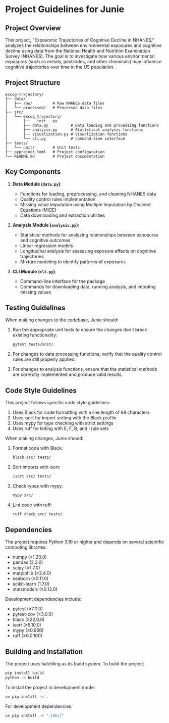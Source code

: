 # Project Guidelines for Junie

## Project Overview

This project, "Exposomic Trajectories of Cognitive Decline in NHANES," analyzes the relationships between environmental exposures and cognitive decline using data from the National Health and Nutrition Examination Survey (NHANES). The goal is to investigate how various environmental exposures (such as metals, pesticides, and other chemicals) may influence cognitive trajectories over time in the US population.

## Project Structure

```
excog-trajectory/
├── data/
│   ├── raw/         # Raw NHANES data files
│   └── processed/   # Processed data files
├── src/
│   └── excog_trajectory/
│       ├── __init__.py
│       ├── data.py          # Data loading and processing functions
│       ├── analysis.py      # Statistical analysis functions
│       ├── visualization.py # Visualization functions
│       └── cli.py           # Command-line interface
├── tests/
│   └── unit/        # Unit tests
├── pyproject.toml   # Project configuration
└── README.md        # Project documentation
```

## Key Components

1. **Data Module (`data.py`)**: 
   - Functions for loading, preprocessing, and cleaning NHANES data
   - Quality control rules implementation
   - Missing value imputation using Multiple Imputation by Chained Equations (MICE)
   - Data downloading and extraction utilities

2. **Analysis Module (`analysis.py`)**: 
   - Statistical methods for analyzing relationships between exposures and cognitive outcomes
   - Linear regression models
   - Longitudinal analysis for assessing exposure effects on cognitive trajectories
   - Mixture modeling to identify patterns of exposures

3. **CLI Module (`cli.py`)**: 
   - Command-line interface for the package
   - Commands for downloading data, running analysis, and imputing missing values

## Testing Guidelines

When making changes to the codebase, Junie should:

1. Run the appropriate unit tests to ensure the changes don't break existing functionality:
   ```bash
   pytest tests/unit/
   ```

2. For changes to data processing functions, verify that the quality control rules are still properly applied.

3. For changes to analysis functions, ensure that the statistical methods are correctly implemented and produce valid results.

## Code Style Guidelines

This project follows specific code style guidelines:

1. Uses Black for code formatting with a line length of 88 characters
2. Uses isort for import sorting with the Black profile
3. Uses mypy for type checking with strict settings
4. Uses ruff for linting with E, F, B, and I rule sets

When making changes, Junie should:

1. Format code with Black:
   ```bash
   black src/ tests/
   ```

2. Sort imports with isort:
   ```bash
   isort src/ tests/
   ```

3. Check types with mypy:
   ```bash
   mypy src/
   ```

4. Lint code with ruff:
   ```bash
   ruff check src/ tests/
   ```

## Dependencies

The project requires Python 3.10 or higher and depends on several scientific computing libraries:
- numpy (≥1.20.0)
- pandas (2.3.0)
- scipy (≥1.7.0)
- matplotlib (≥3.4.0)
- seaborn (≥0.11.0)
- scikit-learn (1.7.0)
- statsmodels (≥0.13.0)

Development dependencies include:
- pytest (≥7.0.0)
- pytest-cov (≥3.0.0)
- black (≥22.0.0)
- isort (≥5.10.0)
- mypy (≥0.950)
- ruff (≥0.0.100)

## Building and Installation

The project uses hatchling as its build system. To build the project:

```bash
pip install build
python -m build
```

To install the project in development mode:

```bash
uv pip install -e .
```

For development dependencies:

```bash
uv pip install -e ".[dev]"
```
